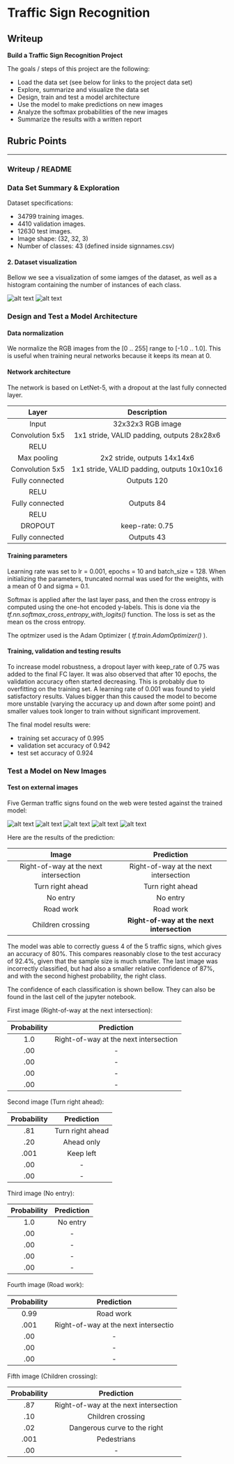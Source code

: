# **Traffic Sign Recognition** 

## Writeup

**Build a Traffic Sign Recognition Project**

The goals / steps of this project are the following:
* Load the data set (see below for links to the project data set)
* Explore, summarize and visualize the data set
* Design, train and test a model architecture
* Use the model to make predictions on new images
* Analyze the softmax probabilities of the new images
* Summarize the results with a written report


## Rubric Points 

---
### Writeup / README


### Data Set Summary & Exploration

Dataset specifications:

* 34799 training images.
* 4410 validation images. 
* 12630 test images.
* Image shape: (32, 32, 3)
* Number of classes: 43 (defined inside signnames.csv)

#### 2. Dataset visualization

Bellow we see a visualization of some iamges of the dataset, as well as a histogram containing the number of instances of each class. 

![alt text](examples/dataset-images.png)
![alt text](examples/dataset-hist.png)

### Design and Test a Model Architecture

#### Data normalization

We normalize the RGB images from the [0 .. 255] range to [-1.0 .. 1.0]. This is useful when training neural networks because it keeps its mean at 0. 

#### Network architecture

The network is based on LetNet-5, with a dropout at the last fully connected layer. 

| Layer         		|     Description	        					| 
|:---------------------:|:---------------------------------------------:| 
| Input         		| 32x32x3 RGB image   							| 
| Convolution 5x5     	| 1x1 stride, VALID padding, outputs 28x28x6 	|
| RELU					|												|
| Max pooling	      	| 2x2 stride,  outputs 14x14x6				    |
| Convolution 5x5	    | 1x1 stride, VALID padding, outputs 10x10x16   |
| Fully connected		| Outputs 120       							|
| RELU				    |         									    |
| Fully connected	    | Outputs 84									|
| RELU					| 											    |
| DROPOUT               | keep-rate: 0.75                               |
| Fully connected       | Outputs 43                                    |
 


#### Training parameters

Learning rate was set to lr = 0.001, epochs = 10 and batch_size = 128. When initializing the parameters, truncated normal was used for the weights, with a mean of 0 and sigma = 0.1. 

Softmax is applied after the last layer pass, and then the cross entropy is computed using the one-hot encoded y-labels. This is done via the *tf.nn.softmax_cross_entropy_with_logits()* function. The loss is set as the mean os the cross entropy. 

The optmizer used is the Adam Optimizer ( *tf.train.AdamOptimizer()* ).

#### Training, validation and testing results

To increase model robustness, a dropout layer with keep_rate of 0.75 was added to the final FC layer. It was also observed that after 10 epochs, the validation accuracy often started decreasing. This is probably due to overfitting on the training set. A learning rate of 0.001 was found to yield satisfactory results. Values bigger than this caused the model to become more unstable (varying the accuracy up and down after some point) and smaller values took longer to train without significant improvement. 

The final model results were:
* training set accuracy of 0.995
* validation set accuracy of 0.942
* test set accuracy of 0.924

### Test a Model on New Images

#### Test on external images

Five German traffic signs found on the web were tested against the trained model:

![alt text](test_images/sign1.jpg) ![alt text](test_images/sign2.jpg) ![alt text](test_images/sign3.jpg) ![alt text](test_images/sign4.jpg) ![alt text](test_images/sign5.jpg) 

Here are the results of the prediction:

| Image			        |     Prediction	        			                		| 
|:---------------------:|:-------------------------------------------------------------:| 
| Right-of-way at the next intersection	   | Right-of-way at the next intersection      | 
| Turn right ahead     			           | Turn right ahead 							|
| No entry					               | No entry									|
| Road work	      		                   | Road work					 				|
| Children crossing		                 | **Right-of-way at the next intersection**    	|


The model was able to correctly guess 4 of the 5 traffic signs, which gives an accuracy of 80%. This compares reasonably close to the test accuracy of 92.4%, given that the sample size is much smaller. The last image was incorrectly classified, but had also a smaller relative confidence of 87%, and with the second highest probability, the right class. 

The confidence of each classification is shown bellow. They can also be found in the last cell of the jupyter notebook. 

First image (Right-of-way at the next intersection): 

| Probability         	|     Prediction	        					| 
|:---------------------:|:---------------------------------------------:| 
| 1.0         			| Right-of-way at the next intersection   									| 
| .00     				| - 										|
| .00					| -											|
| .00	      			| -					 				|
| .00				    | -      							|


Second image (Turn right ahead): 

| Probability         	|     Prediction	        					| 
|:---------------------:|:---------------------------------------------:| 
| .81         			| Turn right ahead   									| 
| .20     				| Ahead only 										|
| .001					| Keep left											|
| .00	      			| -					 				|
| .00				    | -      							|

Third image (No entry): 

| Probability         	|     Prediction	        					| 
|:---------------------:|:---------------------------------------------:| 
| 1.0         			| No entry   									| 
| .00     				| -										|
| .00					| -											|
| .00	      			| - 					 				|
| .00				    | -       							|

Fourth image (Road work): 

| Probability         	|     Prediction	        					| 
|:---------------------:|:---------------------------------------------:| 
| 0.99         			| Road work   									| 
| .001     				| Right-of-way at the next intersectio 										|
| .00					| -											|
| .00	      			| -					 				|
| .00				    | -      							|

Fifth image (Children crossing): 

| Probability         	|     Prediction	        					| 
|:---------------------:|:---------------------------------------------:| 
| .87         			| Right-of-way at the next intersection   									| 
| .10     				| Children crossing 										|
| .02					| Dangerous curve to the right											|
| .001	      			| Pedestrians				 				|
| .00				    | -      							|




